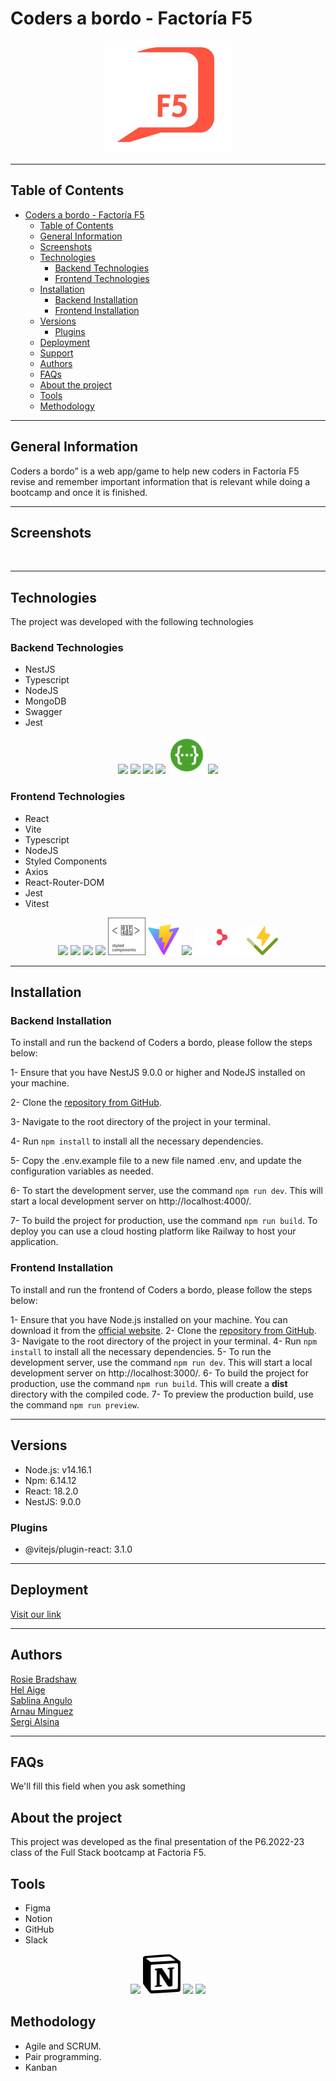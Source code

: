 # Coders a bordo - Factoría F5
 
<p align="center">
<img src="../assets/logo.png"> 

***
## Table of Contents
- [Coders a bordo - Factoría F5](#coders-a-bordo---factoría-f5)
  - [Table of Contents](#table-of-contents)
  - [General Information](#general-information)
  - [Screenshots](#screenshots)
  - [Technologies](#technologies)
    - [Backend Technologies](#backend-technologies)
    - [Frontend Technologies](#frontend-technologies)
  - [Installation](#installation)
    - [Backend Installation](#backend-installation)
    - [Frontend Installation](#frontend-installation)
  - [Versions](#versions)
    - [Plugins](#plugins)
  - [Deployment](#deployment)
  - [Support](#support)
  - [Authors](#authors)
  - [FAQs](#faqs)
  - [About the project](#about-the-project)
  - [Tools](#tools)
  - [Methodology](#methodology)
***
## General Information
Coders a bordo” is a web app/game to help new coders in Factoría F5 revise    and remember important information that is relevant while doing a bootcamp and once it is finished. 

***

## Screenshots

<tab>
<tr>
<td><img src=""></td>
<td><img src=""></td>
<td><img src=""></td>
<td><img src=""></td>
</tr>
<tr>
<td><img src=""></td>
<td><img src=""></td>
<td><img src=""></td>
<td><img src=""></td>
</tr>
<tr>
<td><img src=""></td>
<td><img src=""></td>
<td><img src=""></td>
<td><img src=""></td>
</tr>
<tr>
<td><img src=""></td>
<td><img src=""></td>

***

## Technologies

The project was developed with the following technologies

### Backend Technologies

- NestJS
- Typescript
- NodeJS
- MongoDB
- Swagger
- Jest

<p align="center">
<img src= "https://www.vectorlogo.zone/logos/nestjs/nestjs-icon.svg">
<img src="https://www.vectorlogo.zone/logos/typescriptlang/typescriptlang-icon.svg">
<img src="https://www.vectorlogo.zone/logos/nodejs/nodejs-ar21.svg">
<img src="https://www.vectorlogo.zone/logos/mongodb/mongodb-ar21.svg">
<img src="../assets/swagger.svg" width=60px>
<img src="https://www.vectorlogo.zone/logos/jestjsio/jestjsio-ar21.svg">

 </p>

### Frontend Technologies

- React
- Vite
- Typescript 
- NodeJS
- Styled Components
- Axios
- React-Router-DOM
- Jest
- Vitest

<p align="center">
<img src= "https://www.vectorlogo.zone/logos/reactjs/reactjs-ar21.svg">
<img src= "https://www.vectorlogo.zone/logos/typescriptlang/typescriptlang-icon.svg">
<img src= "https://www.vectorlogo.zone/logos/nodejs/nodejs-ar21.svg">
<img src= "https://www.vectorlogo.zone/logos/axios/axios-ar21.svg">
<img src= "../assets/styled-components-1.svg" width=60px>
<img src= "../assets/vite.svg" width=50>
<img src= "https://www.vectorlogo.zone/logos/jestjsio/jestjsio-ar21.svg">
<img src= "../assets/react-router.svg" width=80>
<img src="../assets/vitest.svg" width=50>


***

## Installation

### Backend Installation

To install and run the backend of Coders a bordo, please follow the steps below:

1- Ensure that you have NestJS 9.0.0 or higher and NodeJS installed on your machine.

2- Clone the [repository from GitHub](https://github.com/stranger-strings-team/back-codersabordo).

3- Navigate to the root directory of the project in your terminal.

4- Run `npm install` to install all the necessary dependencies.

5- Copy the .env.example file to a new file named .env, and update the configuration variables as needed.

6- To start the development server, use the command `npm run dev`. This will start a local development server on http://localhost:4000/.

7- To build the project for production, use the command `npm run build`. To deploy you can use a cloud hosting platform like Railway to host your application.

### Frontend Installation

To install and run the frontend of Coders a bordo, please follow the steps below:

1- Ensure that you have Node.js installed on your machine. You can download it from the [official website](https://nodejs.org/en/download/).
2- Clone the [repository from GitHub](https://github.com/stranger-strings-team/front-codersabordo0).
3- Navigate to the root directory of the project in your terminal.
4- Run `npm install` to install all the necessary dependencies.
5- To run the development server, use the command `npm run dev`. This will start a local development server on http://localhost:3000/.
6- To build the project for production, use the command `npm run build`. This will create a **dist** directory with the compiled code.
7- To preview the production build, use the command `npm run preview`.

***
## Versions

- Node.js: v14.16.1
- Npm: 6.14.12
- React: 18.2.0
- NestJS: 9.0.0

### Plugins

- @vitejs/plugin-react: 3.1.0




***
## Deployment

  
[Visit our link](https://front-codersabordo-production.up.railway.app/)


***



## Authors

[Rosie Bradshaw](https://github.com/Rosie-Bradshaw)<br>
[Hel Aige](https://github.com/HelAige)   
[Sablina Angulo](https://github.com/sablinali)  
[Arnau Minguez](https://github.com/GrimMori)     
[Sergi Alsina](https://github.com/SergiAlsina)



***
## FAQs

We'll fill this field when you ask something

## About the project

This project was developed as the final presentation of the P6.2022-23 class of the Full Stack bootcamp at Factoria F5.


## Tools

- Figma
- Notion
- GitHub
- Slack


<p align="center">
<a href="https://www.figma.com"><img src="https://www.vectorlogo.zone/logos/figma/figma-icon.svg"></a>
<a href="https://www.notion.so"><img src="../assets/notion.svg" width=60></a>
<a href="https://github.com"><img src="https://www.vectorlogo.zone/logos/github/github-icon.svg"></a>
<a href="https://slack.com/workspace-signin"><img src="https://www.vectorlogo.zone/logos/slack/slack-icon.svg"></a>
</p>

## Methodology

* Agile and SCRUM.
* Pair programming.
* Kanban